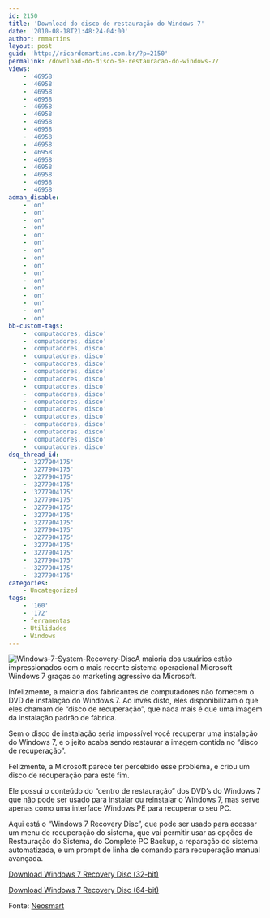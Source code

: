 ```yaml
---
id: 2150
title: 'Download do disco de restauração do Windows 7'
date: '2010-08-18T21:48:24-04:00'
author: rmmartins
layout: post
guid: 'http://ricardomartins.com.br/?p=2150'
permalink: /download-do-disco-de-restauracao-do-windows-7/
views:
    - '46958'
    - '46958'
    - '46958'
    - '46958'
    - '46958'
    - '46958'
    - '46958'
    - '46958'
    - '46958'
    - '46958'
    - '46958'
    - '46958'
    - '46958'
    - '46958'
    - '46958'
    - '46958'
adman_disable:
    - 'on'
    - 'on'
    - 'on'
    - 'on'
    - 'on'
    - 'on'
    - 'on'
    - 'on'
    - 'on'
    - 'on'
    - 'on'
    - 'on'
    - 'on'
    - 'on'
    - 'on'
    - 'on'
bb-custom-tags:
    - 'computadores, disco'
    - 'computadores, disco'
    - 'computadores, disco'
    - 'computadores, disco'
    - 'computadores, disco'
    - 'computadores, disco'
    - 'computadores, disco'
    - 'computadores, disco'
    - 'computadores, disco'
    - 'computadores, disco'
    - 'computadores, disco'
    - 'computadores, disco'
    - 'computadores, disco'
    - 'computadores, disco'
    - 'computadores, disco'
    - 'computadores, disco'
dsq_thread_id:
    - '3277904175'
    - '3277904175'
    - '3277904175'
    - '3277904175'
    - '3277904175'
    - '3277904175'
    - '3277904175'
    - '3277904175'
    - '3277904175'
    - '3277904175'
    - '3277904175'
    - '3277904175'
    - '3277904175'
    - '3277904175'
    - '3277904175'
    - '3277904175'
categories:
    - Uncategorized
tags:
    - '160'
    - '172'
    - ferramentas
    - Utilidades
    - Windows
---
```


![](http://www.ricardomartins.com.br/wp-content/uploads/2010/08/Windows-7-System-Recovery-Disc.png "Windows-7-System-Recovery-Disc")A maioria dos usuários estão impressionados com o mais recente sistema operacional Microsoft Windows 7 graças ao <span class="bbli">marketing</span> agressivo da Microsoft.

Infelizmente, a maioria dos fabricantes de <span class="bbli">computadores</span> não fornecem o <span class="bbli">DVD</span> de instalação do Windows 7. Ao invés disto, eles disponibilizam o que eles chamam de “disco de recuperação”, que nada mais é que uma imagem da instalação padrão de fábrica.

Sem o disco de instalação seria impossível você recuperar uma instalação do Windows 7, e o jeito acaba sendo restaurar a imagem contida no “disco de recuperação”.

Felizmente, a Microsoft parece ter percebido esse problema, e criou um disco de recuperação para este fim.

Ele possui o conteúdo do “centro de restauração” dos DVD’s do Windows 7 que não pode ser usado para instalar ou reinstalar o Windows 7, mas serve apenas como uma interface Windows PE para recuperar o seu PC.

Aqui está o “Windows 7 Recovery Disc”, que pode ser usado para acessar um menu de recuperação do sistema, que vai permitir usar as opções de Restauração do <span class="bbli">Sistema</span>, do Complete PC <span class="bbli">Backup</span>, a reparação do sistema automatizada, e um prompt de linha de comando para recuperação manual avançada.

[Download Windows 7 Recovery Disc (32-bit)](http://neosmart.net/downloads/miscellania/Windows%207%2032-bit%20Repair%20Disc.torrent "Download Windows 7 SystemRecovery Disc")

[Download Windows 7 Recovery Disc (64-bit)](http://neosmart.net/downloads/miscellania/Windows%207%2064-bit%20Repair%20Disc.torrent "Download Windows 7 SystemRecovery Disc")

Fonte: [Neosmart](http://neosmart.net/blog/2009/windows-7-system-repair-discs/)